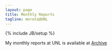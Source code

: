 ```yaml
---
layout: page
title: Monthly Reports 
tagline: morota@UNL
---
```

{% include JB/setup %}

My monthly reports at UNL is available at [Archive](http://morotalab.org/monthlyReports/archive.html)


